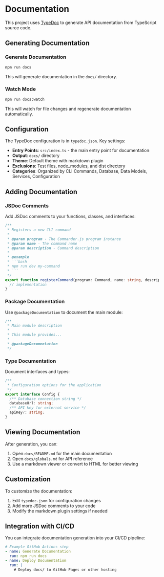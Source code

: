 # Documentation

This project uses [TypeDoc](https://typedoc.org/) to generate API documentation from TypeScript source code.

## Generating Documentation

### Generate Documentation
```bash
npm run docs
```

This will generate documentation in the `docs/` directory.

### Watch Mode
```bash
npm run docs:watch
```

This will watch for file changes and regenerate documentation automatically.

## Configuration

The TypeDoc configuration is in `typedoc.json`. Key settings:

- **Entry Points**: `src/index.ts` - the main entry point for documentation
- **Output**: `docs/` directory
- **Theme**: Default theme with markdown plugin
- **Exclusions**: Test files, node_modules, and dist directory
- **Categories**: Organized by CLI Commands, Database, Data Models, Services, Configuration

## Adding Documentation

### JSDoc Comments

Add JSDoc comments to your functions, classes, and interfaces:

```typescript
/**
 * Registers a new CLI command
 * 
 * @param program - The Commander.js program instance
 * @param name - The command name
 * @param description - Command description
 * 
 * @example
 * ```bash
 * npm run dev my-command
 * ```
 */
export function registerCommand(program: Command, name: string, description: string) {
  // implementation
}
```

### Package Documentation

Use `@packageDocumentation` to document the main module:

```typescript
/**
 * Main module description
 * 
 * This module provides...
 * 
 * @packageDocumentation
 */
```

### Type Documentation

Document interfaces and types:

```typescript
/**
 * Configuration options for the application
 */
export interface Config {
  /** Database connection string */
  databaseUrl: string;
  /** API key for external service */
  apiKey?: string;
}
```

## Viewing Documentation

After generation, you can:

1. Open `docs/README.md` for the main documentation
2. Open `docs/globals.md` for API reference
3. Use a markdown viewer or convert to HTML for better viewing

## Customization

To customize the documentation:

1. Edit `typedoc.json` for configuration changes
2. Add more JSDoc comments to your code
3. Modify the markdown plugin settings if needed

## Integration with CI/CD

You can integrate documentation generation into your CI/CD pipeline:

```yaml
# Example GitHub Actions step
- name: Generate Documentation
  run: npm run docs
- name: Deploy Documentation
  run: |
    # Deploy docs/ to GitHub Pages or other hosting
```
